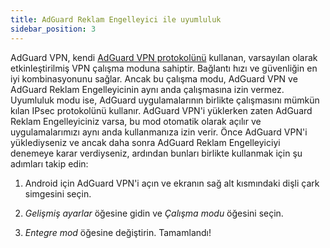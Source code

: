 ```yaml
---
title: AdGuard Reklam Engelleyici ile uyumluluk
sidebar_position: 3
---
```


AdGuard VPN, kendi [AdGuard VPN protokolünü](/general/adguard-vpn-protocol) kullanan, varsayılan olarak etkinleştirilmiş VPN çalışma moduna sahiptir. Bağlantı hızı ve güvenliğin en iyi kombinasyonunu sağlar. Ancak bu çalışma modu, AdGuard VPN ve AdGuard Reklam Engelleyicinin aynı anda çalışmasına izin vermez. Uyumluluk modu ise, AdGuard uygulamalarının birlikte çalışmasını mümkün kılan IPsec protokolünü kullanır. AdGuard VPN'i yüklerken zaten AdGuard Reklam Engelleyiciniz varsa, bu mod otomatik olarak açılır ve uygulamalarımızı aynı anda kullanmanıza izin verir. Önce AdGuard VPN'i yüklediyseniz ve ancak daha sonra AdGuard Reklam Engelleyiciyi denemeye karar verdiyseniz, ardından bunları birlikte kullanmak için şu adımları takip edin:

1. Android için AdGuard VPN'i açın ve ekranın sağ alt kısmındaki dişli çark simgesini seçin.

2. *Gelişmiş ayarlar* öğesine gidin ve *Çalışma modu* öğesini seçin.

3. *Entegre mod* öğesine değiştirin. Tamamlandı!

